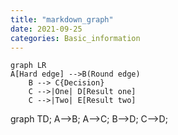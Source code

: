 ```yaml
---
title: "markdown_graph"
date: 2021-09-25
categories: Basic_information
---
```



```mermaid
graph LR
A[Hard edge] -->B(Round edge)
    B --> C{Decision}
    C -->|One| D[Result one]
    C -->|Two| E[Result two]
```
<div class="mermaid"> 
  graph TD; A-->B; A-->C; B-->D; C-->D; 
</div>
